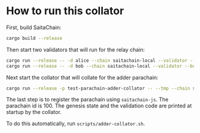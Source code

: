 # How to run this collator

First, build SaitaChain:

```sh
cargo build --release
```

Then start two validators that will run for the relay chain:

```sh
cargo run --release -- -d alice --chain saitachain-local --validator --alice --port 50551
cargo run --release -- -d bob --chain saitachain-local --validator --bob --port 50552
```

Next start the collator that will collate for the adder parachain:

```sh
cargo run --release -p test-parachain-adder-collator -- --tmp --chain saitachain-local --port 50553
```

The last step is to register the parachain using `saitachain-js`. The parachain id is
100. The genesis state and the validation code are printed at startup by the collator.

To do this automatically, run `scripts/adder-collator.sh`.
